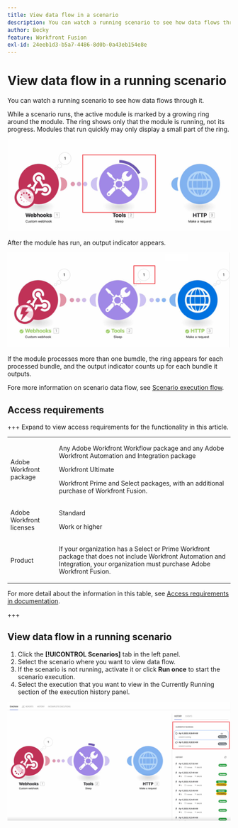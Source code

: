 ```yaml
---
title: View data flow in a scenario
description: You can watch a running scenario to see how data flows through it.
author: Becky
feature: Workfront Fusion
exl-id: 24eeb1d3-b5a7-4486-8d0b-0a43eb154e8e
---
```

# View data flow in a running scenario

You can watch a running scenario to see how data flows through it. 

While a scenario runs, the active module is marked by a growing ring around the module. The ring shows only that the module is running, not its progress. Modules that run quickly may only display a small part of the ring. 

![Ring around module](assets/ring-around-module.png)

After the module has run, an output indicator appears.

![Output indicator](assets/data-flow-output.png)

If the module processes more than one bumdle, the ring appears for each processed bundle, and the output indicator counts up for each bundle it outputs.

Fore more information on scenario data flow, see [Scenario execution flow](/help/workfront-fusion/references/scenarios/scenario-execution-flow.md).

## Access requirements

+++ Expand to view access requirements for the functionality in this article.

<table style="table-layout:auto">
 <col> 
 <col> 
 <tbody> 
  <tr> 
   <td role="rowheader">Adobe Workfront package</td> 
   <td> <p>Any Adobe Workfront Workflow package and any Adobe Workfront Automation and Integration package</p><p>Workfront Ultimate</p><p>Workfront Prime and Select packages, with an additional purchase of Workfront Fusion.</p> </td> 
  </tr> 
  <tr data-mc-conditions=""> 
   <td role="rowheader">Adobe Workfront licenses</td> 
   <td> <p>Standard</p><p>Work or higher</p> </td> 
  </tr> 
  <tr> 
   <td role="rowheader">Product</td> 
   <td>
   <p>If your organization has a Select or Prime Workfront package that does not include Workfront Automation and Integration, your organization must purchase Adobe Workfront Fusion.</li></ul>
   </td> 
  </tr>
 </tbody> 
</table>

For more detail about the information in this table, see [Access requirements in documentation](/help/workfront-fusion/references/licenses-and-roles/access-level-requirements-in-documentation.md).

+++

## View data flow in a running scenario

1. Click the **[!UICONTROL Scenarios]** tab in the left panel.
1. Select the scenario where you want to view data flow.
1. If the scenario is not running, activate it or click **Run once** to start the scenario execution.
1. Select the execution that you want to view in the Currently Running section of the execution history panel.

  ![Currently running](assets/currently-running.png)
